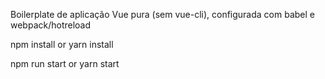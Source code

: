 Boilerplate de aplicação Vue pura (sem vue-cli), configurada com babel e webpack/hotreload

npm install or yarn install

npm run start or yarn start
